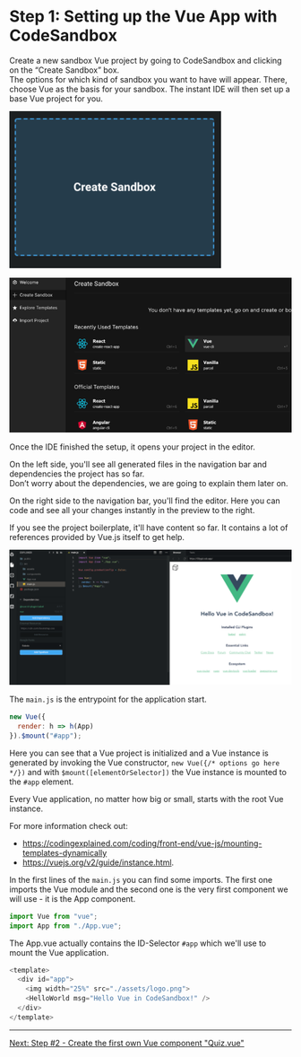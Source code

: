 # Step 1: Setting up the Vue App with CodeSandbox

Create a new sandbox Vue project by going to CodeSandbox and clicking on the “Create Sandbox” box.  
The options for which kind of sandbox you want to have will appear. There, choose Vue as the basis for your sandbox. The instant IDE will then set up a base Vue project for you.

![Create new Sandbox](img/create-new-sandbox.png)

![Choose template in Sandbox](img/create-new-sandbox2.png)

Once the IDE finished the setup, it opens your project in the editor.

On the left side, you'll see all generated files in the navigation bar and dependencies the project has so far.  
Don’t worry about the dependencies, we are going to explain them later on.  

On the right side to the navigation bar, you'll find the editor. Here you can code and see all your changes instantly in the preview to the right.  

If you see the project boilerplate, it'll have content so far. It contains a lot of references provided by Vue.js itself to get help.

![Brand new Vue Project in Sandbox](img/the-new-project-sandbox.png)


The `main.js` is the entrypoint for the application start.

```javascript
new Vue({
  render: h => h(App)
}).$mount("#app");
````

Here you can see that a Vue project is initialized and a Vue instance is generated by invoking the Vue constructor, `new Vue({/* options go here */})` and with `$mount([elementOrSelector])` the Vue instance is mounted to the `#app` element.

Every Vue application, no matter how big or small, starts with the root Vue instance.

For more information check out:
- https://codingexplained.com/coding/front-end/vue-js/mounting-templates-dynamically
- https://vuejs.org/v2/guide/instance.html.

In the first lines of the `main.js` you can find some imports. The first one imports the Vue module and the second one is the very first component we will use - it is the App component.

```javascript
import Vue from "vue";
import App from "./App.vue";
```

The App.vue actually contains the ID-Selector `#app` which we'll use to mount the Vue application.

```javascript
<template>
  <div id="app">
    <img width="25%" src="./assets/logo.png">
    <HelloWorld msg="Hello Vue in CodeSandbox!" />
  </div>
</template>

```

---

[Next: Step #2 - Create the first own Vue component "Quiz.vue"](step2.md)
